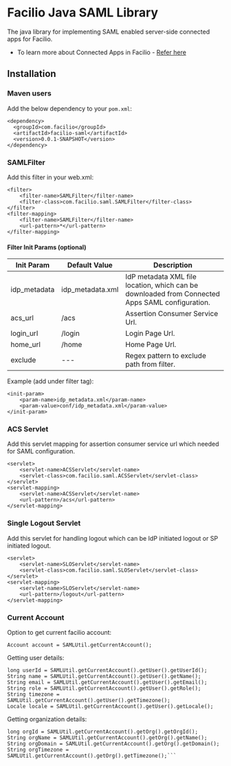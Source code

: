 # Facilio Java SAML Library

The java library for implementing SAML enabled server-side connected apps for Facilio.

- To learn more about Connected Apps in Facilio - [Refer here](https://guide.facilio.com/knowledge-base/connected-app/)

## Installation

### Maven users
Add the below dependency to your ```pom.xml```:

    <dependency>
      <groupId>com.facilio</groupId>
      <artifactId>facilio-saml</artifactId>
      <version>0.0.1-SNAPSHOT</version>
    </dependency>


### SAMLFilter

Add this filter in your web.xml:

```
<filter>
	<filter-name>SAMLFilter</filter-name>
	<filter-class>com.facilio.saml.SAMLFilter</filter-class>
</filter>
<filter-mapping>
	<filter-name>SAMLFilter</filter-name>
	<url-pattern>*</url-pattern>
</filter-mapping>
```

#### Filter Init Params (optional)

| Init Param  | Default Value | Description |
| ------------- | ------------- | ------------- |
| idp_metadata  | idp_metadata.xml  | IdP metadata XML file location, which can be downloaded from Connected Apps SAML configuration. |
| acs_url  | /acs  | Assertion Consumer Service Url. |
| login_url  | /login  | Login Page Url. |
| home_url  | /home  | Home Page Url. |
| exclude  | ---  | Regex pattern to exclude path from filter. |


Example (add under filter tag):

```
<init-param>
	<param-name>idp_metadata.xml</param-name>
	<param-value>conf/idp_metadata.xml</param-value>
</init-param>
```

### ACS Servlet

Add this servlet mapping for assertion consumer service url which needed for SAML configuration.

```
<servlet>
	<servlet-name>ACSServlet</servlet-name>
	<servlet-class>com.facilio.saml.ACSServlet</servlet-class>
</servlet>
<servlet-mapping>
	<servlet-name>ACSServlet</servlet-name>
	<url-pattern>/acs</url-pattern>
</servlet-mapping>
```

### Single Logout Servlet

Add this servlet for handling logout which can be IdP initiated logout or SP initiated logout.

```
<servlet>
	<servlet-name>SLOServlet</servlet-name>
	<servlet-class>com.facilio.saml.SLOServlet</servlet-class>
</servlet>
<servlet-mapping>
	<servlet-name>SLOServlet</servlet-name>
	<url-pattern>/logout</url-pattern>
</servlet-mapping>
```

### Current Account

Option to get current facilio account:
```
Account account = SAMLUtil.getCurrentAccount();
```

Getting user details:
```
long userId = SAMLUtil.getCurrentAccount().getUser().getUserId();
String name = SAMLUtil.getCurrentAccount().getUser().getName();
String email = SAMLUtil.getCurrentAccount().getUser().getEmail();
String role = SAMLUtil.getCurrentAccount().getUser().getRole();
String timezone = SAMLUtil.getCurrentAccount().getUser().getTimezone();
Locale locale = SAMLUtil.getCurrentAccount().getUser().getLocale();
```

Getting organization details:
```
long orgId = SAMLUtil.getCurrentAccount().getOrg().getOrgId();
String orgName = SAMLUtil.getCurrentAccount().getOrg().getName();
String orgDomain = SAMLUtil.getCurrentAccount().getOrg().getDomain();
String orgTimezone = SAMLUtil.getCurrentAccount().getOrg().getTimezone();```
